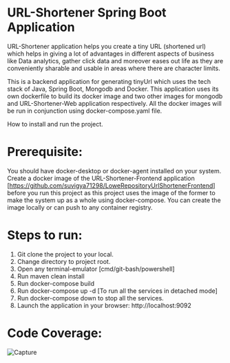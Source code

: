 # URL-Shortener Spring Boot Application

URL-Shortener application helps you create a tiny URL (shortened url) which helps in giving a lot of advantages in different aspects of business like Data analytics, gather click data and moreover eases out life as they are conveniently sharable and usable in areas where there are character limits.

This is a backend application for generating tinyUrl which uses the tech stack of Java, Spring Boot, Mongodb and Docker.
This application uses its own dockerfile to build its docker image and two other images for mongodb and URL-Shortener-Web application respectively.
All the docker images will be run in conjunction using docker-compose.yaml file.


How to install and run the project.

# Prerequisite:
You should have docker-desktop or docker-agent installed on your system.
Create a docker image of the URL-Shortener-Frontend application  [https://github.com/suvigya71298/LoweRepositoryUrlShortenerFrontend] before you run this project as this project uses the image of the former to make the system up as a whole using docker-compose.
You can create the image locally or can push to any container registry.

# Steps to run:
1. Git clone the project to your local.
2. Change directory to project root.
3. Open any terminal-emulator [cmd/git-bash/powershell]
4. Run maven clean install
5. Run docker-compose build
6. Run docker-compose up -d [To run all the services in detached mode]
7. Run docker-compose down to stop all the services.
8. Launch the application in your browser: http://localhost:9092

# Code Coverage:

![Capture](https://user-images.githubusercontent.com/70306563/183610483-5f550ae6-9f47-493c-9ee2-5dab4f39b97b.PNG)
